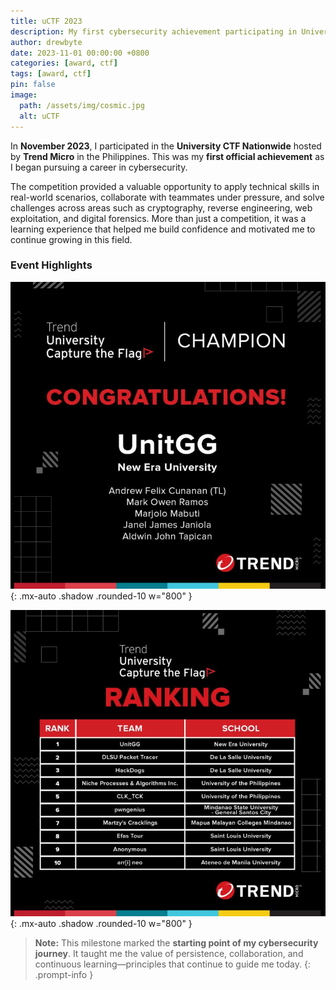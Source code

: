 ```yaml
---
title: uCTF 2023
description: My first cybersecurity achievement participating in University CTF 2023.
author: drewbyte
date: 2023-11-01 00:00:00 +0800
categories: [award, ctf]
tags: [award, ctf]
pin: false
image:
  path: /assets/img/cosmic.jpg
  alt: uCTF
---
```


In **November 2023**, I participated in the **University CTF Nationwide** hosted by **Trend Micro** in the Philippines. This was my **first official achievement** as I began pursuing a career in cybersecurity.  

The competition provided a valuable opportunity to apply technical skills in real-world scenarios, collaborate with teammates under pressure, and solve challenges across areas such as cryptography, reverse engineering, web exploitation, and digital forensics. More than just a competition, it was a learning experience that helped me build confidence and motivated me to continue growing in this field.  

### Event Highlights

![Team working on challenges](/assets/img/uctf1.jfif){: .mx-auto .shadow .rounded-10 w="800" }

![Victory moment](/assets/img/uctf2.jfif){: .mx-auto .shadow .rounded-10 w="800" }

> **Note:** This milestone marked the **starting point of my cybersecurity journey**. It taught me the value of persistence, collaboration, and continuous learning—principles that continue to guide me today.
{: .prompt-info }
